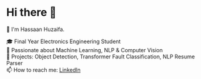 # Hi there 👋
🌟 I'm Hassaan Huzaifa.

🎓 Final Year Electronics Engineering Student  
🧠 Passionate about Machine Learning, NLP & Computer Vision  
🔧 Projects: Object Detection, Transformer Fault Classification, NLP Resume Parser  
📫 How to reach me: [LinkedIn](https://linkedin.com/in/YOUR_LINK)

<!-- You can add badges, stats, and GIFs as well -->

